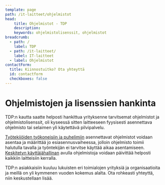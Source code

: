 ```yaml
---
template: page
path: /it-laitteet/ohjelmistot
head:
    title: Ohjelmistot - TDP
    description: 
    keywords: ohjelmistolisenssit, ohjelmistot
breadcrumb:
  - path: /
    label: TDP
  - path: /it-laitteet/
    label: IT-laitteet
  - label: Ohjelmistot
contactForm:
  title: Kiinnostuitko? Ota yhteyttä
  id: contactform
  checkboxes: false
---
```


# Ohjelmistojen ja lisenssien hankinta

TDP:n kautta saatte helposti hankittua yrityksenne tarvitsemat ohjelmistot ja ohjelmistolisenssit, oli kyseessä sitten laitteeseen fyysisesti asennettava ohjelmisto tai selaimen yli käytettävä pilvipalvelu.

<a href="<%- linkTo('/it-laitteet/tyontekijat') %>">Työtekijöiden työkoneisiin ja puhelimiin</a> asennettavat ohjelmistot voidaan asentaa ja määrittää jo esiasennusvaiheessa, jolloin ohjelmisto toimii halutulla tavalla ja työntekijän ei tarvitse käyttää aikaa asentamiseen. <a href="<%- linkTo('/it-palvelut/keskitetty-hallinta') %>">Keskitetyn käyttäjähallinan</a> avulla ohjelmistoja voidaan päivittää helposti kaikkiin laitteisiin kerralla.

TDP:n asiakkaisiin kuuluu lukuisten eri toimialojen yrityksiä ja organisaatioita ja meillä on yli kymmenen vuoden kokemus alalta. Ota rohkeasti yhteyttä, niin keskustellaan lisää.
